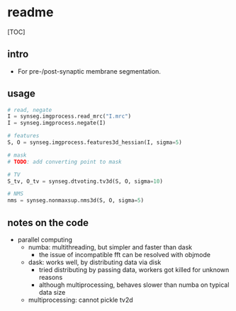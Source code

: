 # readme

[TOC]

## intro

- For pre-/post-synaptic membrane segmentation.

## usage

```python
# read, negate
I = synseg.imgprocess.read_mrc("I.mrc")
I = synseg.imgprocess.negate(I)

# features
S, O = synseg.imgprocess.features3d_hessian(I, sigma=5)

# mask
# TODO: add converting point to mask

# TV
S_tv, O_tv = synseg.dtvoting.tv3d(S, O, sigma=10)

# NMS
nms = synseg.nonmaxsup.nms3d(S, O, sigma=5)

```

## notes on the code

- parallel computing
  - numba: multithreading, but simpler and faster than dask
    - the issue of incompatible fft can be resolved with objmode
  - dask: works well, by distributing data via disk
    - tried distributing by passing data, workers got killed for unknown reasons
    - although multiprocessing, behaves slower than numba on typical data size
  - multiprocessing: cannot pickle tv2d
